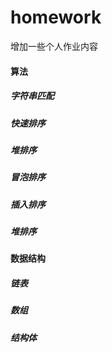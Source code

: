 # homework

增加一些个人作业内容

#### 算法 
##### 字符串匹配
##### 快速排序
##### 堆排序
##### 冒泡排序
##### 插入排序
##### 堆排序
#### 数据结构 
##### 链表
##### 数组
##### 结构体
